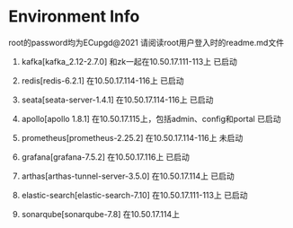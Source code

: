 # Environment Info

root的password均为ECupgd@2021
请阅读root用户登入时的readme.md文件


1. kafka[kafka_2.12-2.7.0]
   和zk一起在10.50.17.111-113上
   已启动

2. redis[redis-6.2.1]
   在10.50.17.114-116上
   已启动

3. seata[seata-server-1.4.1]
   在10.50.17.114-116上
   已启动

4. apollo[apollo 1.8.1]
   在10.50.17.115上，包括admin、config和portal
   已启动

5. prometheus[prometheus-2.25.2]
   在10.50.17.114-116上
   未启动

6. grafana[grafana-7.5.2]
   在10.50.17.116上
   已启动

7. arthas[arthas-tunnel-server-3.5.0]
   在10.50.17.114上
   已启动

8. elastic-search[elastic-search-7.10]
   在10.50.17.111-113上
   已启动

9. sonarqube[sonarqube-7.8]
   在10.50.17.114上